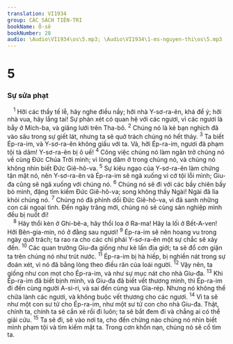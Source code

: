```yaml
---
translation: VI1934
group: CÁC SÁCH TIÊN-TRI
bookName: Ô-sê 
bookNumber: 28
audio: \Audio\VI1934\os\5.mp3; \Audio\VI1934\1-ms-nguyen-thi\os\5.mp3
---
```


<div class="title"><h1>5</h1><h3>Sự sửa phạt</h3></div>
<span class="verse os_5_1"> <sup>1</sup> Hỡi các thầy tế lễ, hãy nghe điều nầy; hỡi nhà Y-sơ-ra-ên, khá để ý; hỡi nhà vua, hãy lắng tai! Sự phán xét có quan hệ với các ngươi, vì các ngươi là bẫy ở Mích-ba, và giăng lưới trên Tha-bô. </span>
<span class="verse os_5_2"><sup>2</sup> Chúng nó là kẻ bạn nghịch đã vào sâu trong sự giết lát, nhưng ta sẽ quở trách chúng nó hết thảy. </span>
<span class="verse os_5_3"><sup>3</sup> Ta biết Ép-ra-im, và Y-sơ-ra-ên không giấu với ta. Vả, hỡi Ép-ra-im, ngươi đã phạm tội tà dâm! Y-sơ-ra-ên bị ô uế! </span>
<span class="verse os_5_4"><sup>4</sup> Công việc chúng nó làm ngăn trở chúng nó về cùng Đức Chúa Trời mình; vì lòng dâm ở trong chúng nó, và chúng nó không nhìn biết Đức Giê-hô-va. </span>
<span class="verse os_5_5"><sup>5</sup> Sự kiêu ngạo của Y-sơ-ra-ên làm chứng tận mặt nó, nên Y-sơ-ra-ên và Ép-ra-im sẽ ngã xuống vì cớ tội lỗi mình; Giu-đa cũng sẽ ngã xuống với chúng nó. </span>
<span class="verse os_5_6"><sup>6</sup> Chúng nó sẽ đi với các bầy chiên bầy bò mình, đặng tìm kiếm Đức Giê-hô-va; song không thấy Ngài! Ngài đã lìa khỏi chúng nó. </span>
<span class="verse os_5_7"><sup>7</sup> Chúng nó đã phỉnh dối Đức Giê-hô-va, vì đã sanh những con cái ngoại tình. Đến ngày trăng mới, chúng nó sẽ cùng sản nghiệp mình đều bị nuốt đi! <br/></span>
<span class="verse os_5_8"> <sup>8</sup> Hãy thổi kèn ở Ghi-bê-a, hãy thổi loa ở Ra-ma! Hãy la lối ở Bết-A-ven! Hỡi Bên-gia-min, nó ở đằng sau ngươi! </span>
<span class="verse os_5_9"><sup>9</sup> Ép-ra-im sẽ nên hoang vu trong ngày quở trách; ta rao ra cho các chi phái Y-sơ-ra-ên một sự chắc sẽ xảy đến. </span>
<span class="verse os_5_10"><sup>10</sup> Các quan trưởng Giu-đa giống như kẻ lấn địa giới; ta sẽ đổ cơn giận ta trên chúng nó như trút nước. </span>
<span class="verse os_5_11"><sup>11</sup> Ép-ra-im bị hà hiếp, bị nghiền nát trong sự đoán xét, vì nó đã bằng lòng theo điều răn của loài người. </span>
<span class="verse os_5_12"><sup>12</sup> Vậy nên, ta giống như con mọt cho Ép-ra-im, và như sự mục nát cho nhà Giu-đa. </span>
<span class="verse os_5_13"><sup>13</sup> Khi Ép-ra-im đã biết bịnh mình, và Giu-đa đã biết vết thương mình, thì Ép-ra-im đi đến cùng người A-si-ri, và sai đến cùng vua Gia-rép. Nhưng nó không thể chữa lành các ngươi, và không buộc vết thương cho các ngươi. </span>
<span class="verse os_5_14"><sup>14</sup> Vì ta sẽ như một con sư tử cho Ép-ra-im, như một sư tử con cho nhà Giu-đa. Thật, chính ta, chính ta sẽ cắn xé rồi đi luôn; ta sẽ bắt đem đi và chẳng ai có thể giải cứu. </span>
<span class="verse os_5_15"><sup>15</sup> Ta sẽ đi, sẽ vào nơi ta, cho đến chừng nào chúng nó nhìn biết mình phạm tội và tìm kiếm mặt ta. Trong cơn khốn nạn, chúng nó sẽ cố tìm ta. <br/></span>
